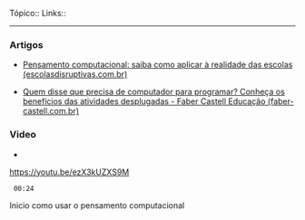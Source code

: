
Tópico::
Links:: 

---

### Artigos
- [Pensamento computacional: saiba como aplicar à realidade das escolas (escolasdisruptivas.com.br)](https://escolasdisruptivas.com.br/metodologias-inovadoras/pensamento-computacional/)

- [Quem disse que precisa de computador para programar? Conheça os benefícios das atividades desplugadas - Faber Castell Educação (faber-castell.com.br)](https://www.educacao.faber-castell.com.br/quem-disse-que-precisa-de-computador-para-programar-conheca-os-beneficios-das-atividades-desplugadas/)


### Video

- ```timestamp-url 
 https://youtu.be/ezX3kUZXS9M

```timestamp 
 00:24
 ```
Inicio como usar o pensamento computacional

 ```

 
